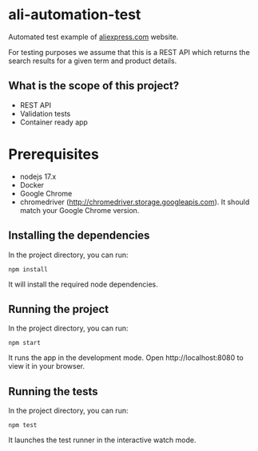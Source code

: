 # ali-automation-test

Automated test example of [aliexpress.com]() website.

For testing purposes we assume that this is a REST API which returns the search results for a given term and product
details.

## What is the scope of this project?

- REST API
- Validation tests
- Container ready app

# Prerequisites

- nodejs 17.x
- Docker
- Google Chrome
- chromedriver (http://chromedriver.storage.googleapis.com). It should match your Google Chrome version.

## Installing the dependencies

In the project directory, you can run:

`npm install`

It will install the required node dependencies.

## Running the project

In the project directory, you can run:

`npm start`

It runs the app in the development mode. Open http://localhost:8080 to view it in your browser.

## Running the tests

In the project directory, you can run:

`npm test`

It launches the test runner in the interactive watch mode.